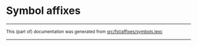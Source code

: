 
# Symbol affixes

* * *

<small>This (part of) documentation was generated from [src/fst/affixes/symbols.lexc](https://github.com/giellalt/lang-bul/blob/main/src/fst/affixes/symbols.lexc)</small>

---

